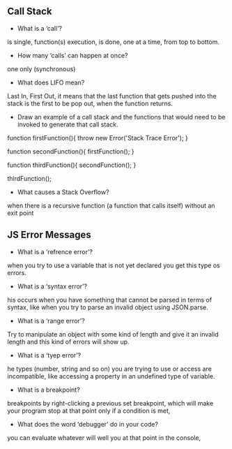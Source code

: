 ## Call Stack
- What is a ‘call’?

 is single, function(s) execution, is done, one at a time, from top to bottom. 

- How many ‘calls’ can happen at once?

one only (synchronous)

- What does LIFO mean?

 Last In, First Out, it means that the last function that gets pushed into the stack is the first to be pop out, when the function returns.

- Draw an example of a call stack and the functions that would need to be invoked to generate that call stack.

function firstFunction(){
  throw new Error('Stack Trace Error');
}

function secondFunction(){
  firstFunction();
}

function thirdFunction(){
  secondFunction();
}

thirdFunction();

- What causes a Stack Overflow?

when there is a recursive function (a function that calls itself) without an exit point

## JS Error Messages
- What is a ‘refrence error’?

when you try to use a variable that is not yet declared you get this type os errors.

- What is a ‘syntax error’?

his occurs when you have something that cannot be parsed in terms of syntax, like when you try to parse an invalid object using JSON.parse.

- What is a ‘range error’?

Try to manipulate an object with some kind of length and give it an invalid length and this kind of errors will show up.

- What is a ‘tyep error’?

he types (number, string and so on) you are trying to use or access are incompatible, like accessing a property in an undefined type of variable.

- What is a breakpoint?

breakpoints by right-clicking a previous set breakpoint, which will make your program stop at that point only if a condition is met,

- What does the word ‘debugger’ do in your code?

you can evaluate whatever will well you at that point in the console, 
